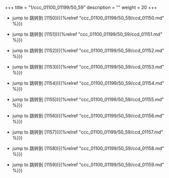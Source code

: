 +++
title = "1/ccc_01100_01199/50_59"
description = ""
weight = 20
+++

* jump to 跳转到 [1150]({{%relref "ccc_01100_01199/50_59/ccd_01150.md" %}})

* jump to 跳转到 [1151]({{%relref "ccc_01100_01199/50_59/ccd_01151.md" %}})

* jump to 跳转到 [1152]({{%relref "ccc_01100_01199/50_59/ccd_01152.md" %}})

* jump to 跳转到 [1153]({{%relref "ccc_01100_01199/50_59/ccd_01153.md" %}})

* jump to 跳转到 [1154]({{%relref "ccc_01100_01199/50_59/ccd_01154.md" %}})

* jump to 跳转到 [1155]({{%relref "ccc_01100_01199/50_59/ccd_01155.md" %}})

* jump to 跳转到 [1156]({{%relref "ccc_01100_01199/50_59/ccd_01156.md" %}})

* jump to 跳转到 [1157]({{%relref "ccc_01100_01199/50_59/ccd_01157.md" %}})

* jump to 跳转到 [1158]({{%relref "ccc_01100_01199/50_59/ccd_01158.md" %}})

* jump to 跳转到 [1159]({{%relref "ccc_01100_01199/50_59/ccd_01159.md" %}})

